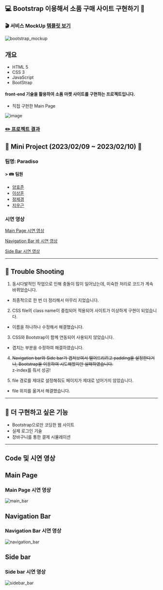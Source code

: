 ## :computer: Bootstrap 이용해서 소품 구매 사이트 구현하기 :department_store:

### :clapper: 서비스 MockUp [템플릿 보기](https://imweb.me/theme)

![bootstrap_mockup](https://user-images.githubusercontent.com/84713532/217990846-b18b808a-e326-44ea-bf22-9fbc58f937d5.gif)

## 개요

- HTML 5
- CSS 3
- JavaScript
- BootStrap

#### front-end 기술을 활용하여 소품 마켓 사이트를 구현하는 프로젝트입니다.

- 직접 구현한 Main Page

![image](https://user-images.githubusercontent.com/84713532/218024439-aeffc3bf-7328-492e-ae8a-9bb7ca6c5ec6.png)

### [:pencil2: 프로젝트 결과]()

## :pencil: Mini Project (2023/02/09 ~ 2023/02/10) :date:

###  팀명: Paradiso

#### > :family: 팀원

- [양효준](https://github.com/Hyojoon-Yang)
- [이상훈](https://github.com/Dawnnote)
- [정제경](https://github.com/bmr03016)
- [지우근](https://github.com/UGeunJi)


### 시연 영상

[Main Page 시연 영상](#main-page-시연-영상)

[Navigation Bar 바 시연 영상](#navigation-bar-시연-영상)

[Side Bar 시연 영상](#side-bar-시연-영상)

---

## :dart: Trouble Shooting

1. 동시다발적인 작업으로 인해 충돌이 많이 일어났는데, 미숙한 처리로 코드가 계속 바뀌었습니다.
- 최종적으로 한 번 더 정리해서 마무리 지었습니다.

2. CSS file의 class name이 중첩되어 적용되어 사이트가 이상하게 구현이 되었습니다.
- 이름을 하나하나 수정해서 해결했습니다.

3. CSS와 Bootstrap이 함께 연동되어 사용되지 않았습니다.
- 겹치는 부분을 수정하여 해결하였습니다.

4. ~~Navigation bar와 Side bar가 겹쳐보여서 떨어뜨리려고 padding을 설정한다거나, Bootstrap을 이용하여 시도해봤지만 실패하였습니다.~~
  <br> z-index를 줘서 성공!

5. file 경로를 제대로 설정해줘도 페이지가 제대로 넘어가지 않았습니다.
- file 위치를 옮겨서 해결했습니다.

---

## :stars: 더 구현하고 싶은 기능

- Bootstrap으로만 코딩한 웹 사이트
- 실제 로그인 기술
- 장바구니를 통한 결제 시뮬레이션


---

## Code 및 시연 영상

## Main Page

### Main Page 시연 영상

![main_bar](https://user-images.githubusercontent.com/84713532/218021846-43f0b37d-6f50-4fb4-a04e-fe9948967d03.gif)

## Navigation Bar

### Navigation Bar 시연 영상

![navigation_bar](https://user-images.githubusercontent.com/84713532/218021185-3690cca9-28f8-4f3f-ac7a-66b5fc9b901b.gif)

## Side bar

### Side bar 시연 영상

![sidebar_bar](https://user-images.githubusercontent.com/84713532/218021227-6a740347-ccb4-4479-877f-e3cded406066.gif)
